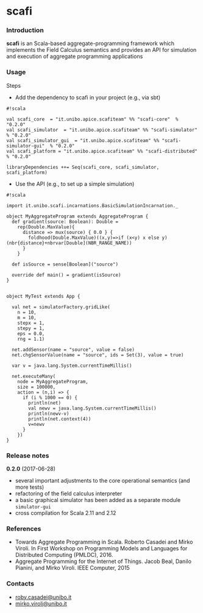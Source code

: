# scafi #


### Introduction ###

**scafi** is an Scala-based aggregate-programming framework which implements the Field Calculus semantics and provides an API for simulation and execution of aggregate programming applications

### Usage ###

Steps

* Add the dependency to scafi in your project (e.g., via sbt)


```
#!scala

val scafi_core  = "it.unibo.apice.scafiteam" %% "scafi-core"  % "0.2.0"
val scafi_simulator  = "it.unibo.apice.scafiteam" %% "scafi-simulator"  % "0.2.0"
val scafi_simulator_gui  = "it.unibo.apice.scafiteam" %% "scafi-simulator-gui"  % "0.2.0"
val scafi_platform = "it.unibo.apice.scafiteam" %% "scafi-distributed"  % "0.2.0"

libraryDependencies ++= Seq(scafi_core, scafi_simulator, scafi_platform)
```

* Use the API (e.g., to set up a simple simulation)


```
#!scala

import it.unibo.scafi.incarnations.BasicSimulationIncarnation._

object MyAggregateProgram extends AggregateProgram {
  def gradient(source: Boolean): Double =
    rep(Double.MaxValue){
      distance => mux(source) { 0.0 } {
        foldhood(Double.MaxValue)((x,y)=>if (x<y) x else y)(nbr{distance}+nbrvar[Double](NBR_RANGE_NAME))
      }
    }

  def isSource = sense[Boolean]("source")

  override def main() = gradient(isSource)
}


object MyTest extends App {

  val net = simulatorFactory.gridLike(
    n = 10,
    m = 10,
    stepx = 1,
    stepy = 1,
    eps = 0.0,
    rng = 1.1)

  net.addSensor(name = "source", value = false)
  net.chgSensorValue(name = "source", ids = Set(3), value = true)

  var v = java.lang.System.currentTimeMillis()

  net.executeMany(
    node = MyAggregateProgram,
    size = 100000,
    action = (n,i) => {
      if (i % 1000 == 0) {
        println(net)
        val newv = java.lang.System.currentTimeMillis()
        println(newv-v)
        println(net.context(4))
        v=newv
      }
    })
}
```

### Release notes ###

**0.2.0** (2017-06-28)

* several important adjustments to the core operational semantics (and more tests)
* refactoring of the field calculus interpreter
* a basic graphical simulator has been added as a separate module `simulator-gui`
* cross compilation for Scala 2.11 and 2.12

### References ###

* Towards Aggregate Programming in Scala. Roberto Casadei and Mirko Viroli. In First Workshop on Programming Models and Languages for Distributed Computing (PMLDC), 2016.
* Aggregate Programming for the Internet of Things. Jacob Beal, Danilo Pianini, and Mirko Viroli. IEEE Computer, 2015

### Contacts ###

* roby.casadei@unibo.it
* mirko.viroli@unibo.it